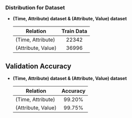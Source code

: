 ### Distribution for Dataset
* **(Time, Attribute) dataset & (Attribute, Value) dataset**

	| Relation           | Train Data          | 
	|--------------------|:-------------------:|
	| (Time, Attribute)  | 22342               | 
	| (Attribute, Value) | 36996               | 

## Validation Accuracy

* **(Time, Attribute) dataset & (Attribute, Value) dataset**

	| Relation           | Accuracy            | 
	|--------------------|:-------------------:|
	| (Time, Attribute)  | 99.20%              | 
	| (Attribute, Value) | 99.75%              | 
